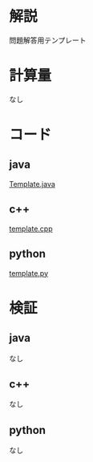 # 解説

問題解答用テンプレート

# 計算量

なし

# コード

## java

[Template.java](../lib/java/Template.java)

## c++

[template.cpp](../lib/cpp/template.cpp)

## python

[template.py](../lib/python/template.py)

# 検証

## java

なし

## c++

なし

## python

なし
